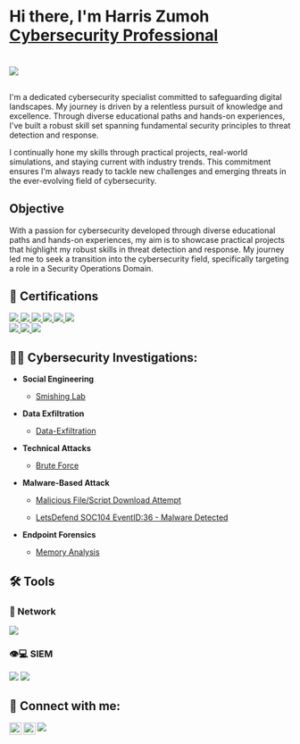 <h1> Hi there, I'm Harris Zumoh<br/><a href="https://www.linkedin.com/in/harris-zumoh/">Cybersecurity Professional</a>

#

<div>
  <a href="https://medium.com/@kzumoh7">
    <img src="https://img.shields.io/badge/Medium-000000?style=for-the-badge&logo=medium&logoColor=white" />
  </a>
</div>

##
I'm a dedicated cybersecurity specialist committed to safeguarding digital landscapes. My journey is driven by a relentless pursuit of knowledge and excellence. Through diverse educational paths and hands-on experiences, I've built a robust skill set spanning fundamental security principles to threat detection and response.

I continually hone my skills through practical projects, real-world simulations, and staying current with industry trends. This commitment ensures I'm always ready to tackle new challenges and emerging threats in the ever-evolving field of cybersecurity.

## Objective

With a passion for cybersecurity developed through diverse educational paths and hands-on experiences, my aim is to showcase practical projects that highlight my robust skills in threat detection and response. My journey led me to seek a transition into the cybersecurity field, specifically targeting a role in a Security Operations Domain.


<h2> 📄 Certifications</h2>

<div>
  <a href="https://www.credly.com/badges/72a72e97-95e2-4a42-aa71-19d6e65e99ff/public_url">
    <img src="https://img.shields.io/badge/-CSAP-FF0000?&style=for-the-badge&logo=CompTIA&logoColor=white" />
  </a>
  <a href="https://www.credly.com/badges/1e39f844-63c3-4a45-a73c-0736f3176c5f/public_url">
    <img src="https://img.shields.io/badge/-CySA%2B-FF0000?&style=for-the-badge&logo=CompTIA&logoColor=white" />
  </a>
<a href="https://www.credly.com/earner/earned/badge/5fb11fa8-e62d-496a-998d-9d4470e22a58">
  <img src="https://img.shields.io/badge/-Security%2B-FF0000?&style=for-the-badge&logo=CompTIA&logoColor=white" />
</a>
  <a href="https://www.credly.com/earner/earned/badge/38575b15-17f1-4317-8725-8fd707588677">
    <img src="https://img.shields.io/badge/-SAL1-blue?&style=for-the-badge&logo=TryHackMe&logoColor=white" />
  </a>
<a href="https://www.credly.com/earner/earned/badge/32eb1caf-737b-4a00-b7f0-2788dfd58b21">
  <img src="https://img.shields.io/badge/-BTL1-0057B7?&style=for-the-badge&logo=SecurityBlueTeam&logoColor=white" />
</a>
<a href="https://www.credly.com/earner/earned/badge/167aed28-6f90-4754-b163-66e383bf3f5c">
  <img src="https://img.shields.io/badge/ISC2%20CC-%23FF0000%2C%23FF7F00%2C%23FFFF00%2C%2300FF00%2C%2300FFFF%2C%230000FF%2C%239B00FF?&style=for-the-badge&logoColor=white" />
</a>
<div>
<a href="https://www.credly.com/badges/dc1297a0-c5b0-47ed-802f-657a29053923/linked_in_profile">
  <img src="https://img.shields.io/badge/Google%20Cybersecurity%20Certificate-%23FF0000%2C%23FF7F00%2C%23FFFF00%2C%2300FF00%2C%2300FFFF%2C%230000FF%2C%239B00FF?&style=for-the-badge&logo=Google&logoColor=white" />
</a>
<a href="https://app.letsdefend.io//certificate/show/e8112634-1989-435c-9190-d9a57eee2d55">
  <img src="https://img.shields.io/badge/LetsDefend%20SOC%20Analyst-007BFF?&style=for-the-badge&logo=LetsDefend&logoColor=white" />
</a>
<img src="https://img.shields.io/badge/Qualys%20VMDR-FF0000?&style=for-the-badge&logo=Qualys&logoColor=white" />
</a>
</div>


<h2>👨‍💻 Cybersecurity Investigations:</h2>

- <b>Social Engineering</b>  
  - <a href="https://github.com/Zumoh/Smishing-Lab/tree/main">Smishing Lab</a>

- <b>Data Exfiltration</b>
  - <a href="https://github.com/Zumoh/Data-Exfiltration-Lab/tree/main">Data-Exfiltration</a>

 - <b>Technical Attacks</b>  
   - <a href="https://github.com/Zumoh/Brute_Force/tree/main">Brute Force</a>

- <b>Malware-Based Attack</b>  
  - <a href="https://github.com/Zumoh/Malicious_File-Script_Download/tree/main">Malicious File/Script Download Attempt</a>

  - <a href="https://github.com/Zumoh/LetsDefend-SOC104-EventID-36---Malware-Detected/tree/main">LetsDefend SOC104 EventID:36 - Malware Detected </a>

- <b>Endpoint Forensics</b>
  - <a href="https://github.com/Zumoh/Memory_Dump_Analysis/tree/main">Memory Analysis</a>

## 🛠️ Tools

### 🛜 Network
<div>
    <img src="https://img.shields.io/badge/-Wireshark-1679A7?&style=for-the-badge&logo=Wireshark&logoColor=white" />
</div>

### 👁️💻 SIEM
<div>
    <img src="https://img.shields.io/badge/-Splunk-000000?&style=for-the-badge&logo=Splunk&logoColor=white" />
    <img src="https://img.shields.io/badge/-Elastic-005571?&style=for-the-badge&logo=Elastic&logoColor=white" />
</div>

<h2> 🤳 Connect with me:</h2>

[<img align="left" alt="HarrisZumoh | LinkedIn" width="22px" src="https://cdn.jsdelivr.net/npm/simple-icons@v3/icons/linkedin.svg" />][linkedin]
[<img align="left" alt="HarrisZumoh | Instagram" width="22px" src="https://cdn.jsdelivr.net/npm/simple-icons@v3/icons/instagram.svg" />][instagram]
[<img src="https://img.shields.io/badge/-Email-777BB4?&style=for-the-badge&logo=email&logoColor=white" />](mailto:kzumoh7@gmail.com)


[linkedin]: https://linkedin.com/in/harris-zumoh-1b1798127
[instagram]: https://www.instagram.com/zumoh3/



<!--
**joshmadakor1/joshmadakor1** is a ✨ _special_ ✨ repository because its `README.md` (this file) appears on your GitHub profile.

Here are some ideas to get you started:

- 🔭 I’m currently working on ...
- 🌱 I’m currently learning ...
- 👯 I’m looking to collaborate on ...
- 🤔 I’m looking for help with ...
- 💬 Ask me about ...
- 📫 How to reach me: ...
- 😄 Pronouns: ...
- ⚡ Fun fact: ...
-->
